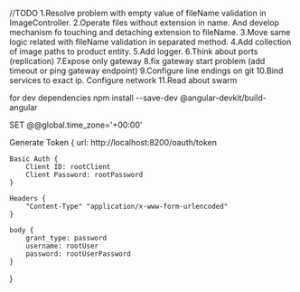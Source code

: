 //TODO
1.Resolve problem with empty value of fileName validation in ImageController.
2.Operate files without extension in name. And develop mechanism fo touching and detaching extension to fileName.
3.Move same logic related with fileName validation in separated method.
4.Add collection of image paths to product entity.
5.Add logger.
6.Think about ports (replication)
7.Expose only gateway
8.fix gateway start problem (add timeout or ping gateway endpoint)
9.Configure line endings on git
10.Bind services to exact ip. Configure network
11.Read about swarm

for dev dependencies npm install --save-dev @angular-devkit/build-angular

SET @@global.time_zone='+00:00'


Generate Token {
    url: http://localhost:8200/oauth/token

    Basic Auth {
        Client ID: rootClient
        Client Password: rootPassword
    }
    
    Headers {
        "Content-Type" "application/x-www-form-urlencoded"
    }
    
    body {
        grant_type: password
        username: rootUser
        password: rootUserPassword
    }
}
